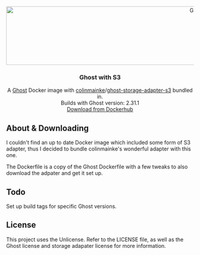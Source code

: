 <br />
<p align="center">
  <a href="https://github.com/awildegit/ghost-with-s3">
    <img src="https://github.com/awildegit/ghost-with-s3/blob/master/images/logo.png" alt="Ghost With S3 Logo" width="1102" height="157">
  </a>

  <h3 align="center">Ghost with S3</h3>

  <p align="center">
    A <a href="">Ghost</a> Docker image with <a href="https://github.com/colinmeinke">colinmainke</a>/<a href="https://github.com/colinmeinke/ghost-storage-adapter-s3">ghost-storage-adapter-s3</a> bundled in.
    <br />
    Builds with Ghost version: 2.31.1
    <br />
    <a href="https://cloud.docker.com/u/awildedocker/repository/docker/awildedocker/ghost-with-s3">Download from Dockerhub</a>
  </p>
</p>

## About & Downloading
I couldn't find an up to date Docker image which included some form of S3 adapter, thus I decided to bundle colinmainke's wonderful adapter with this one. 

The Dockerfile is a copy of the Ghost Dockerfile with a few tweaks to also download the adpater and get it set up. 

## Todo
Set up build tags for specific Ghost versions. 

## License
This project uses the Unlicense. Refer to the LICENSE file, as well as the Ghost license and storage adapater license for more information.

